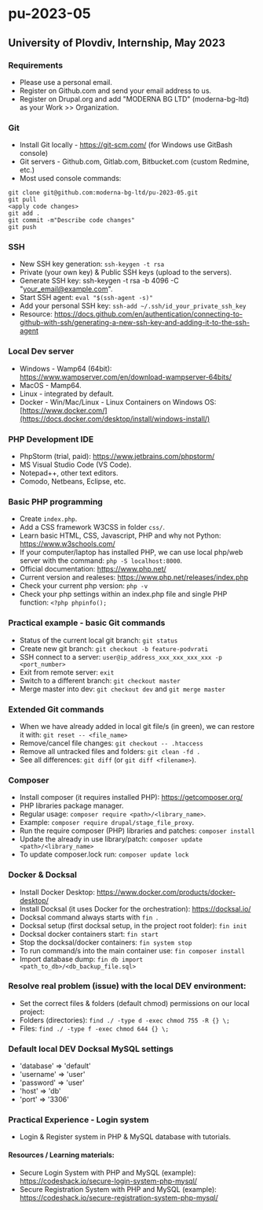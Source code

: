 # pu-2023-05

## University of Plovdiv, Internship, May 2023

### Requirements
- Please use a personal email.
- Register on Github.com and send your email address to us.
- Register on Drupal.org and add "MODERNA BG LTD" (moderna-bg-ltd) as your Work >> Organization.

### Git
- Install Git locally - https://git-scm.com/ (for Windows use GitBash console)
- Git servers - Github.com, Gitlab.com, Bitbucket.com (custom Redmine, etc.)
- Most used console commands:

```
git clone git@github.com:moderna-bg-ltd/pu-2023-05.git
git pull
<apply code changes>
git add .
git commit -m"Describe code changes"
git push
```

### SSH
- New SSH key generation: `ssh-keygen -t rsa`
- Private (your own key) & Public SSH keys (upload to the servers).
- Generate SSH key: ssh-keygen -t rsa -b 4096 -C "your_email@example.com".
- Start SSH agent: `eval "$(ssh-agent -s)"`
- Add your personal SSH key: `ssh-add ~/.ssh/id_your_private_ssh_key`
- Resource: https://docs.github.com/en/authentication/connecting-to-github-with-ssh/generating-a-new-ssh-key-and-adding-it-to-the-ssh-agent

### Local Dev server
- Windows - Wamp64 (64bit): https://www.wampserver.com/en/download-wampserver-64bits/
- MacOS - Mamp64.
- Linux - integrated by default.
- Docker - Win/Mac/Linux - Linux Containers on Windows OS: [https://www.docker.com/](https://docs.docker.com/desktop/install/windows-install/)

### PHP Development IDE
- PhpStorm (trial, paid): https://www.jetbrains.com/phpstorm/
- MS Visual Studio Code (VS Code).
- Notepad++, other text editors.
- Comodo, Netbeans, Eclipse, etc.

### Basic PHP programming
- Create `index.php`.
- Add a CSS framework W3CSS in folder `css/`.
- Learn basic HTML, CSS, Javascript, PHP and why not Python: https://www.w3schools.com/
- If your computer/laptop has installed PHP, we can use local php/web server with the command: `php -S localhost:8000`.
- Official documentation: https://www.php.net/
- Current version and realeses: https://www.php.net/releases/index.php
- Check your current php version: `php -v`
- Check your php settings within an index.php file and single PHP function: `<?php phpinfo();`

### Practical example - basic Git commands
- Status of the current local git branch: `git status`
- Create new git branch: `git checkout -b feature-podvrati`
- SSH connect to a server: `user@ip_address_xxx_xxx_xxx_xxx -p <port_number>`
- Exit from remote server: `exit`
- Switch to a different branch: `git checkout master`
- Merge master into dev: `git checkout dev` and `git merge master`

### Extended Git commands
- When we have already added in local git file/s (in green), we can restore it with: `git reset -- <file_name>`
- Remove/cancel file changes: `git checkout -- .htaccess`
- Remove all untracked files and folders: `git clean -fd .`
- See all differences: `git diff` (or `git diff <filename>`).

### Composer
- Install composer (it requires installed PHP): https://getcomposer.org/
- PHP libraries package manager.
- Regular usage: `composer require <path>/<library_name>`.
- Example: `composer require drupal/stage_file_proxy`.
- Run the require composer (PHP) libraries and patches: `composer install`
- Update the already in use library/patch: `composer update <path>/<library_name>`
- To update composer.lock run: `composer update lock`

### Docker & Docksal
- Install Docker Desktop: https://www.docker.com/products/docker-desktop/
- Install Docksal (it uses Docker for the orchestration): https://docksal.io/
- Docksal command always starts with `fin `.
- Docksal setup (first docksal setup, in the project root folder): `fin init`
- Docksal docker containers start: `fin start`
- Stop the docksal/docker containers: `fin system stop`
- To run command/s into the main container use: `fin composer install`
- Import database dump: `fin db import <path_to_db>/<db_backup_file.sql>`

### Resolve real problem (issue) with the local DEV environment:
- Set the correct files & folders (default chmod) permissions on our local project:
- Folders (directories): `find ./ -type d -exec chmod 755 -R {} \;`
- Files: `find ./ -type f -exec chmod 644 {} \;`

### Default local DEV Docksal MySQL settings
- 'database' => 'default'
- 'username' => 'user'
- 'password' => 'user'
- 'host' => 'db'
- 'port' => '3306'

### Practical Experience - Login system
- Login & Register system in PHP & MySQL database with tutorials.
#### Resources / Learning materials:
- Secure Login System with PHP and MySQL (example): https://codeshack.io/secure-login-system-php-mysql/
- Secure Registration System with PHP and MySQL (example): https://codeshack.io/secure-registration-system-php-mysql/

